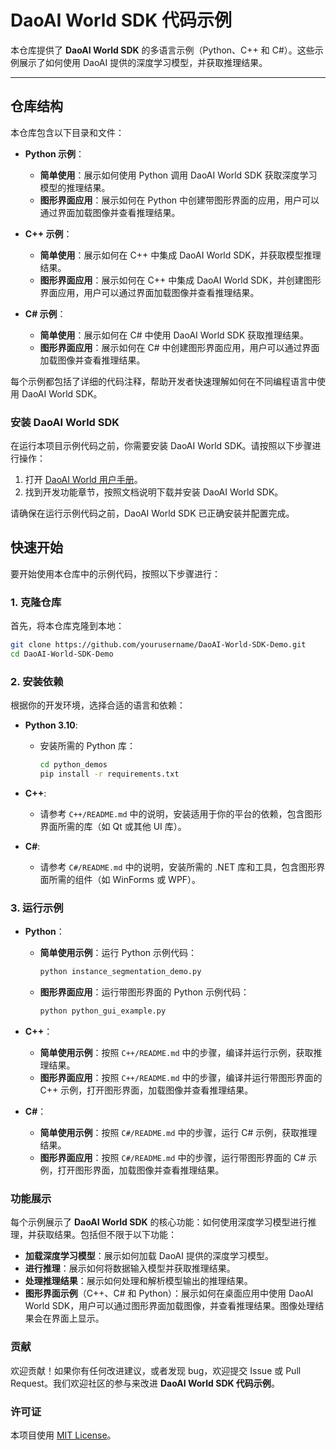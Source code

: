 
# DaoAI World SDK 代码示例

本仓库提供了 **DaoAI World SDK** 的多语言示例（Python、C++ 和 C#）。这些示例展示了如何使用 DaoAI 提供的深度学习模型，并获取推理结果。

---

## 仓库结构

本仓库包含以下目录和文件：

- **Python 示例**：
  - **简单使用**：展示如何使用 Python 调用 DaoAI World SDK 获取深度学习模型的推理结果。
  - **图形界面应用**：展示如何在 Python 中创建带图形界面的应用，用户可以通过界面加载图像并查看推理结果。
  
- **C++ 示例**：
  - **简单使用**：展示如何在 C++ 中集成 DaoAI World SDK，并获取模型推理结果。
  - **图形界面应用**：展示如何在 C++ 中集成 DaoAI World SDK，并创建图形界面应用，用户可以通过界面加载图像并查看推理结果。

- **C# 示例**：
  - **简单使用**：展示如何在 C# 中使用 DaoAI World SDK 获取推理结果。
  - **图形界面应用**：展示如何在 C# 中创建图形界面应用，用户可以通过界面加载图像并查看推理结果。

每个示例都包括了详细的代码注释，帮助开发者快速理解如何在不同编程语言中使用 DaoAI World SDK。

### 安装 DaoAI World SDK

在运行本项目示例代码之前，你需要安装 DaoAI World SDK。请按照以下步骤进行操作：

1. 打开 [DaoAI World 用户手册](http://docs.welinkirt.com/daoai-world-user-manual/latest/index.html)。
2. 找到开发功能章节，按照文档说明下载并安装 DaoAI World SDK。

请确保在运行示例代码之前，DaoAI World SDK 已正确安装并配置完成。

## 快速开始

要开始使用本仓库中的示例代码，按照以下步骤进行：

### 1. 克隆仓库

首先，将本仓库克隆到本地：

```bash
git clone https://github.com/yourusername/DaoAI-World-SDK-Demo.git
cd DaoAI-World-SDK-Demo
```

### 2. 安装依赖

根据你的开发环境，选择合适的语言和依赖：

- **Python 3.10**:
  - 安装所需的 Python 库：
    ```bash
    cd python_demos
    pip install -r requirements.txt
    ```

- **C++**:
  - 请参考 `C++/README.md` 中的说明，安装适用于你的平台的依赖，包含图形界面所需的库（如 Qt 或其他 UI 库）。

- **C#**:
  - 请参考 `C#/README.md` 中的说明，安装所需的 .NET 库和工具，包含图形界面所需的组件（如 WinForms 或 WPF）。

### 3. 运行示例

- **Python**：
  - **简单使用示例**：运行 Python 示例代码：
    ```bash
    python instance_segmentation_demo.py
    ```
  - **图形界面应用**：运行带图形界面的 Python 示例代码：
    ```bash
    python python_gui_example.py
    ```

- **C++**：
  - **简单使用示例**：按照 `C++/README.md` 中的步骤，编译并运行示例，获取推理结果。
  - **图形界面应用**：按照 `C++/README.md` 中的步骤，编译并运行带图形界面的 C++ 示例，打开图形界面，加载图像并查看推理结果。

- **C#**：
  - **简单使用示例**：按照 `C#/README.md` 中的步骤，运行 C# 示例，获取推理结果。
  - **图形界面应用**：按照 `C#/README.md` 中的步骤，运行带图形界面的 C# 示例，打开图形界面，加载图像并查看推理结果。

### 功能展示

每个示例展示了 **DaoAI World SDK** 的核心功能：如何使用深度学习模型进行推理，并获取结果。包括但不限于以下功能：

- **加载深度学习模型**：展示如何加载 DaoAI 提供的深度学习模型。
- **进行推理**：展示如何将数据输入模型并获取推理结果。
- **处理推理结果**：展示如何处理和解析模型输出的推理结果。
- **图形界面示例**（C++、C# 和 Python）：展示如何在桌面应用中使用 DaoAI World SDK，用户可以通过图形界面加载图像，并查看推理结果。图像处理结果会在界面上显示。


### 贡献

欢迎贡献！如果你有任何改进建议，或者发现 bug，欢迎提交 Issue 或 Pull Request。我们欢迎社区的参与来改进 **DaoAI World SDK 代码示例**。


### 许可证

本项目使用 [MIT License](LICENSE)。